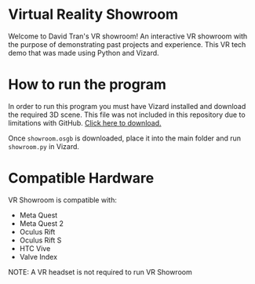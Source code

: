 # Virtual Reality Showroom
Welcome to David Tran's VR showroom! An interactive VR showroom with the purpose of demonstrating past projects and experience. This VR tech demo that was made using Python and Vizard.

# How to run the program
In order to run this program you must have Vizard installed and download the required 3D scene. This file was not included in this repository due to limitations with GitHub.
[Click here to download.](https://drive.google.com/file/d/1Lp0q3m5QVug0ORsZ8ZXDfMh961S1nKyM/view?usp=sharing)

Once `showroom.osgb` is downloaded, place it into the main folder and run `showroom.py` in Vizard.

# Compatible Hardware
VR Showroom is compatible with:
- Meta Quest
- Meta Quest 2
- Oculus Rift
- Oculus Rift S
- HTC Vive
- Valve Index

NOTE: A VR headset is not required to run VR Showroom
